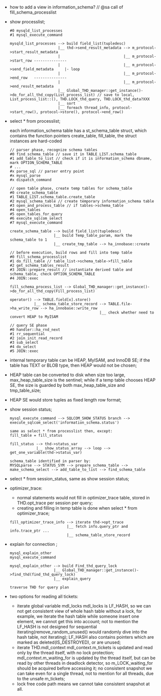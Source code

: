 * how to add a view in information_schema? // @sa call of fill_schema_processlist

* show processlist;

  ```
  #0 mysqld_list_processes
  #1 mysql_execute_command

  mysqld_list_processes --> build field_list(tupledesc)
                        |__ thd->send_result_metadata --> m_protocol->start_result_metadata
                        |                             |__ m_protocol->start_row ---------------
                        |                             |__ m_protocol->send_field_metadata     |- loop
                        |                             |__ m_protocol->end_row   ---------------
                        |                             |__ m_protocol->end_result_metadata
                        |__ Global_THD_manager::get_instance()->do_for_all_thd_copy(List_process_list) // save to local, List_process_list::(), THD.LOCK_thd_query, THD.LOCK_thd_data?XXX
                        |__ sort
                        |__ foreach thread_info, protocol->start_row(), protocol->store(), protocol->end_row()
  ```

* select * from processlist;

  each information_schema table has a st_schema_table struct, which contains the function pointers
  create_table, fill_table, the struct instances are hard-coded

  ```
  // parser phase, recognize schema tables
  #0 find_schema_table // save it in TABLE_LIST.schema_table
  #1 add_table_to_list // check if it is information_schema dbname, mark OPTION_SCHEMA_TABLE
  # ...
  #x parse_sql // parser entry point
  #x mysql_parse
  #x dispatch_command

  // open table phase, create temp tables for schema_table
  #0 create_schema_table
  #1 TABLE_LIST.schema_table.create_table
  #2 mysql_schema_table // create temporary information_schema table
  #3 open_and_process_table // if tables->schema_table
  #4 open_tables
  #5 open_tables_for_query
  #6 execute_sqlcom_select
  #7 mysql_execute_command

  create_schema_table --> build field_list(tupledesc)
                      |__ build Temp_table_param, mark the schema_table to 1
                      |__ create_tmp_table --> ha_innobase::create

  // before execution, build rows and fill into temp table
  #0 fill_schema_processlist
  #1 do_fill_table // table_list->schema_table->fill_table
  #2 get_schema_tables_result
  #3 JOIN::prepare_result // instantiate derived table and schema_table, check OPTION_SCHEMA_TABLE
  #4 JOIN::exec

  fill_schema_process_list --> Global_THD_manager::get_instance()->do_for_all_thd_copy(Fill_process_list)

  operator() --> TABLE.field[x].store()
             |__ schema_table_store_record --> TABLE.file->ha_write_row --> ha_innobase::write_row
                                           |__ check whether need to convert HEAP to MyISAM

  // query SE phase
  #0 handler::ha_rnd_next
  #1 rr_sequential
  #2 join_init_read_record
  #3 sub_select
  #4 do_select
  #5 JOIN::exec
  ```

* internal temporary table can be HEAP, MyISAM, and InnoDB SE; if the table has TEXT or BLOB type, then
  HEAP would not be chosen;
* HEAP table can be converted to disk when size too large, max_heap_table_size is the sentinel; while
  if a temp table chooses HEAP SE, the size is guarded by both max_heap_table_size and tmp_table_size;
* HEAP SE would store tuples as fixed length row format;

* show session status;

  ```
  mysql_execute_command --> SQLCOM_SHOW_STATUS branch --> execute_sqlcom_select('information_schema.status')

  same as select * from processlist then, except:
  fill_table = fill_status

  fill_status --> thd->status_var
              |__ show_status_array --> loop --> get_one_variable(thd->status_var)

  schema_table identified in parser by:
  MYSQLparse --> STATUS_SYM --> prepare_schema_table --> make_schema_select --> add_table_to_list --> find_schema_table
  ```

* select * from session_status, same as show session status;

* optimizer_trace:
  * normal statements would not fill in optimizer_trace table, stored in THD.opt_trace per session per query;
  * creating and filling in temp table is done when select * from optimizer_trace;

  ```
  fill_optimizer_trace_info --> iterate thd->opt_trace
                            |__ fetch info.query_ptr and info.trace_ptr ...
                            |__ schema_table_store_record
  ```

* explain for connection <id>;

  ```
  mysql_explain_other
  mysql_execute_command

  mysql_explain_other --> build Find_thd_query_lock
                      |__ Global_THD_manager::get_instance()->find_thd(find_thd_query_lock)
                      |__ explain_query

  traverse THD for query plan
  ```

* two options for reading all tickets:
  * iterate global variable mdl_locks
    mdl_locks is LF_HASH, so we can not get consistent view of whole hash table without a lock, for
    example, we iterate the hash table while someone insert one element, we cannot get this into account;
    not to mention the LF_HASH is not designed for sequential iterating(remove_random_unused() would
    randomly dive into the hash table, not iterating); LF_HASH also contains pointers which are marked as
    deleted(IS_DESTROYED), or are unused;
  * iterate THD.mdl_context
    mdl_context.m_tickets is updated and read only by the thread itself, with no lock protection;
    mdl_context.m_waiting_for is updated by the thread itself, but can be read by other threads in deadlock
    detector, so m_LOCK_waiting_for should be acquired before accessing it;
    no consistent snapshot we can take even for a single thread, not to mention for all threads, due to the
    unsafe m_tickets;
  * lock free code path means we cannot take consistent snapshot at all.
